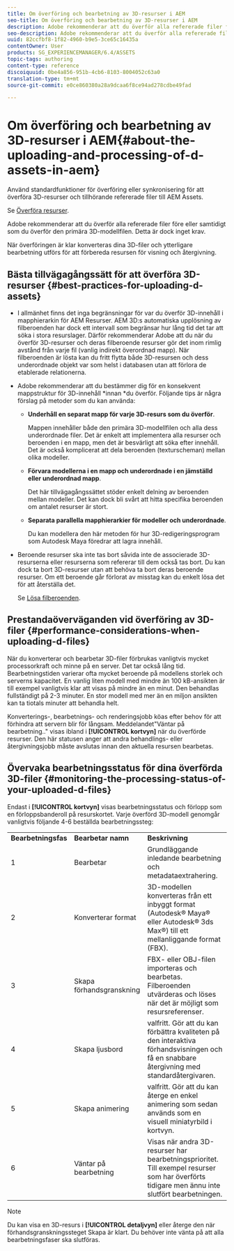 ```yaml
---
title: Om överföring och bearbetning av 3D-resurser i AEM
seo-title: Om överföring och bearbetning av 3D-resurser i AEM
description: Adobe rekommenderar att du överför alla refererade filer före eller samtidigt som du överför den primära 3D-modellfilen. När överföringen är klar konverteras dina 3D-filer och ytterligare bearbetning utförs för att förbereda resursen för visning och återgivning.
seo-description: Adobe rekommenderar att du överför alla refererade filer före eller samtidigt som du överför den primära 3D-modellfilen. När överföringen är klar konverteras dina 3D-filer och ytterligare bearbetning utförs för att förbereda resursen för visning och återgivning.
uuid: 82ccfbf8-1f82-4960-b9e5-3ce65c16435a
contentOwner: User
products: SG_EXPERIENCEMANAGER/6.4/ASSETS
topic-tags: authoring
content-type: reference
discoiquuid: 0be4a856-951b-4cb6-8103-8004052c63a0
translation-type: tm+mt
source-git-commit: e0ce860380a28a9dcaa6f8ce94ad278cdbe49fad

---
```



# Om överföring och bearbetning av 3D-resurser i AEM{#about-the-uploading-and-processing-of-d-assets-in-aem}

Använd standardfunktioner för överföring eller synkronisering för att överföra 3D-resurser och tillhörande refererade filer till AEM Assets.

Se [Överföra resurser](/help/assets/managing-assets-touch-ui.md#uploading-assets).

Adobe rekommenderar att du överför alla refererade filer före eller samtidigt som du överför den primära 3D-modellfilen. Detta är dock inget krav.

När överföringen är klar konverteras dina 3D-filer och ytterligare bearbetning utförs för att förbereda resursen för visning och återgivning.

## Bästa tillvägagångssätt för att överföra 3D-resurser {#best-practices-for-uploading-d-assets}

* I allmänhet finns det inga begränsningar för var du överför 3D-innehåll i mapphierarkin för AEM Resurser. AEM 3D:s automatiska upplösning av filberoenden har dock ett intervall som begränsar hur lång tid det tar att söka i stora resurslager. Därför rekommenderar Adobe att du när du överför 3D-resurser och deras filberoende resurser gör det inom rimlig avstånd från varje fil (vanlig indirekt överordnad mapp). När filberoenden är lösta kan du fritt flytta både 3D-resursen och dess underordnade objekt var som helst i databasen utan att förlora de etablerade relationerna.
* Adobe rekommenderar att du bestämmer dig för en konsekvent mappstruktur för 3D-innehåll *innan *du överför. Följande tips är några förslag på metoder som du kan använda:

   * **Underhåll en separat mapp för varje 3D-resurs som du överför**.

      Mappen innehåller både den primära 3D-modellfilen och alla dess underordnade filer. Det är enkelt att implementera alla resurser och beroenden i en mapp, men det är besvärligt att söka efter innehåll. Det är också komplicerat att dela beroenden (texturscheman) mellan olika modeller.

   * **Förvara modellerna i en mapp och underordnade i en jämställd eller underordnad mapp**.

      Det här tillvägagångssättet stöder enkelt delning av beroenden mellan modeller. Det kan dock bli svårt att hitta specifika beroenden om antalet resurser är stort.

   * **Separata parallella mapphierarkier för modeller och underordnade**.

      Du kan modellera den här metoden för hur 3D-redigeringsprogram som Autodesk Maya föredrar att lagra innehåll.

* Beroende resurser ska inte tas bort såvida inte de associerade 3D-resurserna eller resurserna som refererar till dem också tas bort. Du kan dock ta bort 3D-resurser utan att behöva ta bort deras beroende resurser. Om ett beroende går förlorat av misstag kan du enkelt lösa det för att återställa det.

   Se [Lösa filberoenden](/help/assets/resolve-file-dependencies.md).

## Prestandaöverväganden vid överföring av 3D-filer {#performance-considerations-when-uploading-d-files}

När du konverterar och bearbetar 3D-filer förbrukas vanligtvis mycket processorkraft och minne på en server. Det tar också lång tid. Bearbetningstiden varierar ofta mycket beroende på modellens storlek och serverns kapacitet. En vanlig liten modell med mindre än 100 kB-ansikten är till exempel vanligtvis klar att visas på mindre än en minut. Den behandlas fullständigt på 2-3 minuter. En stor modell med mer än en miljon ansikten kan ta tiotals minuter att behandla helt.

Konverterings-, bearbetnings- och renderingsjobb köas efter behov för att förhindra att servern blir för långsam. Meddelandet&quot;Väntar på bearbetning..&quot; visas ibland i **[!UICONTROL kortvyn]** när du överförde resurser. Den här statusen anger att andra behandlings- eller återgivningsjobb måste avslutas innan den aktuella resursen bearbetas.

## Övervaka bearbetningsstatus för dina överförda 3D-filer {#monitoring-the-processing-status-of-your-uploaded-d-files}

Endast i **[!UICONTROL kortvyn]** visas bearbetningsstatus och förlopp som en förloppsbanderoll på resurskortet. Varje överförd 3D-modell genomgår vanligtvis följande 4-6 beställda bearbetningssteg:

<table> 
 <tbody> 
  <tr> 
   <td><strong>Bearbetningsfas</strong><br /> </td> 
   <td><strong>Bearbetar namn</strong></td> 
   <td><strong>Beskrivning</strong></td> 
  </tr> 
  <tr> 
   <td>1</td> 
   <td>Bearbetar</td> 
   <td>Grundläggande inledande bearbetning och metadataextrahering.</td> 
  </tr> 
  <tr> 
   <td>2</td> 
   <td>Konverterar format</td> 
   <td>3D-modellen konverteras från ett inbyggt format (Autodesk® Maya® eller Autodesk® 3ds Max®) till ett mellanliggande format (FBX).</td> 
  </tr> 
  <tr> 
   <td>3</td> 
   <td>Skapa förhandsgranskning</td> 
   <td>FBX- eller OBJ-filen importeras och bearbetas. Filberoenden utvärderas och löses när det är möjligt som resursreferenser.</td> 
  </tr> 
  <tr> 
   <td>4</td> 
   <td>Skapa ljusbord</td> 
   <td>valfritt. Gör att du kan förbättra kvaliteten på den interaktiva förhandsvisningen och få en snabbare återgivning med standardåtergivaren.</td> 
  </tr> 
  <tr> 
   <td>5</td> 
   <td>Skapa animering</td> 
   <td>valfritt. Gör att du kan återge en enkel animering som sedan används som en visuell miniatyrbild i kortvyn.</td> 
  </tr> 
  <tr> 
   <td>6</td> 
   <td>Väntar på bearbetning</td> 
   <td>Visas när andra 3D-resurser har bearbetningsprioritet. Till exempel resurser som har överförts tidigare men ännu inte slutfört bearbetningen.</td> 
  </tr> 
 </tbody> 
</table>

>[!NOTE]
>
>Du kan visa en 3D-resurs i **[!UICONTROL detaljvyn]** eller återge den när förhandsgranskningssteget Skapa är klart. Du behöver inte vänta på att alla bearbetningsfaser ska slutföras.

